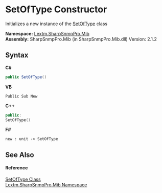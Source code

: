 # SetOfType Constructor 
 

Initializes a new instance of the <a href="T_Lextm_SharpSnmpPro_Mib_SetOfType">SetOfType</a> class

**Namespace:**&nbsp;<a href="N_Lextm_SharpSnmpPro_Mib">Lextm.SharpSnmpPro.Mib</a><br />**Assembly:**&nbsp;SharpSnmpPro.Mib (in SharpSnmpPro.Mib.dll) Version: 2.1.2

## Syntax

**C#**<br />
``` C#
public SetOfType()
```

**VB**<br />
``` VB
Public Sub New
```

**C++**<br />
``` C++
public:
SetOfType()
```

**F#**<br />
``` F#
new : unit -> SetOfType
```


## See Also


#### Reference
<a href="T_Lextm_SharpSnmpPro_Mib_SetOfType">SetOfType Class</a><br /><a href="N_Lextm_SharpSnmpPro_Mib">Lextm.SharpSnmpPro.Mib Namespace</a><br />